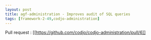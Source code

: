 ```yaml
---
layout: post
title: agf-administration - Improves audit of SQL queries
tags: [framework-2-49,codjo-administration]
---
```

Pull request : [[https://github.com/codjo/codjo-administration/pull/6]]